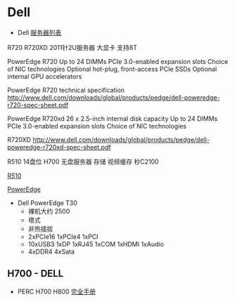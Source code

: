 # Dell

* Dell [服务器列表](https://en.wikipedia.org/wiki/List_of_Dell_PowerEdge_Servers)

R720 R720XD 2011针2U服务器 大显卡 支持8T

PowerEdge R720
Up to 24 DIMMs
PCIe 3.0-enabled expansion
slots
Choice of NIC technologies
Optional hot-plug, front-access PCIe SSDs
Optional internal GPU accelerators


PowerEdge R720 technical specification
http://www.dell.com/downloads/global/products/pedge/dell-poweredge-r720-spec-sheet.pdf


PowerEdge R720xd
26 x 2.5-inch internal disk capacity
Up to 24 DIMMs
PCIe 3.0-enabled expansion slots
Choice of NIC technologies

R720XD
http://www.dell.com/downloads/global/products/pedge/dell-poweredge-r720xd-spec-sheet.pdf

R510 14盘位 H700 无盘服务器 存储 视频缓存 秒C2100

[R510](http://www.dell.com/en-us/work/shop/povw/poweredge-r510)

[PowerEdge](https://dell.com/PowerEdge)


* Dell PowerEdge T30
  * 裸机大约 2500
  * 塔式
  * 非热插拔
  * 2xPCIe16 1xPCIe4 1xPCI
  * 10xUSB3 1xDP 1xRJ45 1xCOM 1xHDMI 1xAudio
  * 4xDDR4 4xSata

## H700 - DELL

* PERC H700 H800 [完全手册](http://zh.community.dell.com/support_forums/poweredge/w/wiki/492.perc-h700-h800)
